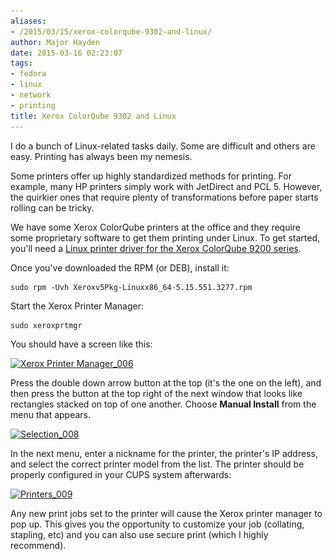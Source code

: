 ```yaml
---
aliases:
- /2015/03/15/xerox-colorqube-9302-and-linux/
author: Major Hayden
date: 2015-03-16 02:23:07
tags:
- fedora
- linux
- network
- printing
title: Xerox ColorQube 9302 and Linux
---
```


I do a bunch of Linux-related tasks daily. Some are difficult and others are easy. Printing has always been my nemesis.

Some printers offer up highly standardized methods for printing. For example, many HP printers simply work with JetDirect and PCL 5. However, the quirkier ones that require plenty of transformations before paper starts rolling can be tricky.

We have some Xerox ColorQube printers at the office and they require some proprietary software to get them printing under Linux. To get started, you'll need a [Linux printer driver for the Xerox ColorQube 9200 series][1].

Once you've downloaded the RPM (or DEB), install it:

```
sudo rpm -Uvh Xeroxv5Pkg-Linuxx86_64-5.15.551.3277.rpm
```


Start the Xerox Printer Manager:

```
sudo xeroxprtmgr
```


You should have a screen like this:

[<img src="/wp-content/uploads/2015/03/Xerox-Printer-Manager_006.png" alt="Xerox Printer Manager_006" width="400" height="536" class="aligncenter size-full wp-image-5411" srcset="/wp-content/uploads/2015/03/Xerox-Printer-Manager_006.png 400w, /wp-content/uploads/2015/03/Xerox-Printer-Manager_006-224x300.png 224w" sizes="(max-width: 400px) 100vw, 400px" />][2]

Press the double down arrow button at the top (it's the one on the left), and then press the button at the top right of the next window that looks like rectangles stacked on top of one another. Choose **Manual Install** from the menu that appears.

[<img src="/wp-content/uploads/2015/03/Selection_008.png" alt="Selection_008" width="433" height="544" class="aligncenter size-full wp-image-5413" srcset="/wp-content/uploads/2015/03/Selection_008.png 433w, /wp-content/uploads/2015/03/Selection_008-239x300.png 239w" sizes="(max-width: 433px) 100vw, 433px" />][3]

In the next menu, enter a nickname for the printer, the printer's IP address, and select the correct printer model from the list. The printer should be properly configured in your CUPS system afterwards:

[<img src="/wp-content/uploads/2015/03/Printers_009.png" alt="Printers_009" width="792" height="436" class="aligncenter size-full wp-image-5415" srcset="/wp-content/uploads/2015/03/Printers_009.png 792w, /wp-content/uploads/2015/03/Printers_009-300x165.png 300w" sizes="(max-width: 792px) 100vw, 792px" />][4]

Any new print jobs set to the printer will cause the Xerox printer manager to pop up. This gives you the opportunity to customize your job (collating, stapling, etc) and you can also use secure print (which I highly recommend).

 [1]: http://www.support.xerox.com/support/colorqube-9300-series/downloads/enus.html?operatingSystem=linux&fileLanguage=en
 [2]: /wp-content/uploads/2015/03/Xerox-Printer-Manager_006.png
 [3]: /wp-content/uploads/2015/03/Selection_008.png
 [4]: /wp-content/uploads/2015/03/Printers_009.png